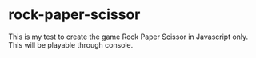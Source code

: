 # rock-paper-scissor

This is my test to create the game Rock Paper Scissor in Javascript only. This will be playable through console.
